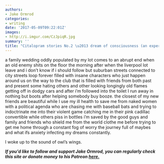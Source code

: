 ```yaml
---
authors:
- Jake Ormrod
categories:
- writing
date: '2017-05-09T09:22:01Z'
images:
- http://i.imgur.com/CzJpiqR.jpg
summary: ''
title: "Citalopram stories No.2 \u2013 dream of consciousness (an experiment)"
---
```

a family wedding oddly populated by my lot comes to an abrupt end when an old enemy shits on the floor the morning after when the liverpool lot leave and i don’t know if i should follow but suburban streets connected to city streets loop forever filled with insane characters who just happen around us on the way to the club that is filled with friends from both past and present some hating others and other looking longingly old flames getting off in dodgy cars and after i’m followed into the toilet I run away in nothing but boots after helping somebody buy booze. the closest of my new friends are beautiful while I use my ill health to save me from naked women with a political agenda who are chasing me with baseball bats and trying to indoctrinate me into their violent game catching me in their pink cadillac convertible while others piss in bottles i’m saved by the good guys and family and friends who shield me from the world clothe me before trying to get me home through a constant fog of worry the journey full of maybes and what ifs anxiety infecting my dreams constantly.

I woke up to the sound of owl’s wings.

_**If you'd like to follow and support Jake Ormrod, you can regularly check this site or donate money to his Patreon [here.](https://www.patreon.com/JakeOrmrod "")**_